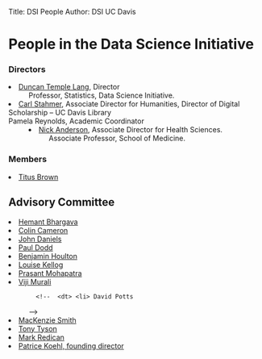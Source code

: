 ﻿Title: DSI People
Author: DSI UC Davis


# People in the Data Science Initiative

<h3>Directors</h3>
<dl>
  <dt>
  <li> <a href="http://www.stat.ucdavis.edu/~duncan">Duncan Temple Lang</a>,  Director
  <dd> Professor, Statistics, Data Science Initiative.

  </dd><dt>

  </dd><dt>
  <li> <a href="http://www.carlstahmer.com/">Carl Stahmer</a>,  Associate Director for Humanities,
Director of Digital Scholarship – UC Davis Library

  </dd><dt> Pamela Reynolds, Academic Coordinator

  <dd>    
  
  <li> <a href="http://www.ucdmc.ucdavis.edu/publish/providerbio/search/11634">Nick Anderson</a>,  Associate Director for Health Sciences.
  <dd>  Associate Professor, School of Medicine.    
</dd></li></dt></li></dt></li></dt></dl>

<h3>Members</h3>

<dl>
  <dt>
  <li>  <a href="http://ivory.idyll.org/blog/">Titus Brown</a>
  <dd>  
</dd></li></dt></dl>



<h2>Advisory Committee</h2>
<dl>

  <dt>
  <li>  <a href="http://gsm.ucdavis.edu/faculty/hemant-bhargava">Hemant Bhargava</a>
  <dd>

  </dd><dt>
  <li><a href="http://cameron.econ.ucdavis.edu/">Colin Cameron</a></li>
  </dt><dd>
  </dd><dt>
  <li> <a href="http://socialscience.ucdavis.edu/about-iss/people/john-daniels-ssds-statistical-programming-consultant">John Daniels</a>
  <dd>
  </dd><dt>
  <li> <a href="http://research.ucdavis.edu/about-us/or-leadership/#avcirsi">Paul Dodd</a>
  <dd>
  </dd><dt>
  <li> <a href="http://houlton.lawr.ucdavis.edu/">Benjamin Houlton</a>
  <dd>
  </dd><dt>
  <li> <a href="http://geology.ucdavis.edu/people/faculty/kellogg.php">Louise Kellog</a>
  <dd>
  </dd><dt>
  <li> <a href="http://web.cs.ucdavis.edu/~prasant/">Prasant Mohapatra</a>
  <dd>
  </dd><dt>
  <li> <a href="http://vpiet.ucdavis.edu/">Viji Murali</a>
  <dd>

      <!--  <dt> <li> David Potts
  <dd>
          -->
      
  </dd><dt>
  <li> <a href="http://www.lib.ucdavis.edu/ul/about/meetnewul.php">MacKenzie Smith</a>
  <dd>      

  </dd><dt>
  <li> <a href="http://tyson.ucdavis.edu/">Tony Tyson</a>
  <dd>

  </dd><dt>
  <li> <a href="http://dsi.ucdavis.edu/">Mark Redican</a>
  <dd>
    
  </dd><dt>
  <li><a href="http://www.cs.ucdavis.edu/~koehl/">Patrice Koehl, founding director</a></li>
  </dt><dd>
</dd></li></dt></li></dt></li></dt></li></dt></li></dt></li></dt></li></dt></li></dt></li></dt></li></dt></dl>